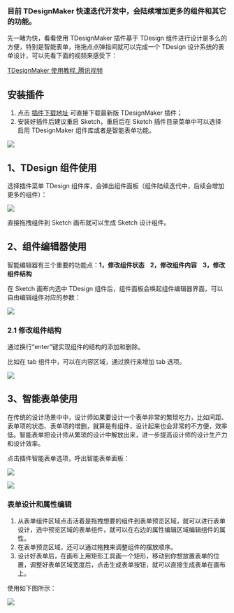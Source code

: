 ### 目前 TDesignMaker 快速迭代开发中，会陆续增加更多的组件和其它的功能。

先一睹为快，看看使用 TDesignMaker 插件基于 TDesign 组件进行设计是多么的方便，特别是智能表单，拖拖点点弹指间就可以完成一个 TDesign 设计系统的表单设计，可以先看下面的视频来感受下：

[TDesignMaker 使用教程_腾讯视频](https://v.qq.com/x/page/s331598bm9c.html)

## 安装插件

1. 点击 [插件下载地址](https://teamaker-1251887421.cos.ap-guangzhou.myqcloud.com/tdesignmaker.sketchplugin0.1.2.zip) 可直接下载最新版 TDesignMaker 插件；
1. 安装好插件后建议重启 Sketch，重启后在 Sketch 插件目录菜单中可以选择启用 TDesignMaker 组件库或者是智能表单功能。

![](https://tdesignmaker-1251887421.cos.ap-guangzhou.myqcloud.com/1.png)

## 1、TDesign 组件使用

选择插件菜单 TDesign 组件库，会弹出组件面板（组件陆续迭代中，后续会增加更多的组件）：

![](https://tdesignmaker-1251887421.cos.ap-guangzhou.myqcloud.com/2.png)

直接拖拽组件到 Sketch 画布就可以生成 Sketch 设计组件。

## 2、组件编辑器使用

智能编辑器有三个重要的功能点：**1，修改组件状态    2，修改组件内容    3，修改组件结构**

在 Sketch 画布内选中 TDesign 组件后，组件面板会唤起组件编辑器界面，可以自由编辑组件对应的参数：

![](https://tdesignmaker-1251887421.cos.ap-guangzhou.myqcloud.com/3.gif)

### 2.1 修改组件结构

通过换行“enter”键实现组件的结构的添加和删除。

比如在 tab 组件中，可以在内容区域，通过换行来增加 tab 选项。
         
![](https://tdesignmaker-1251887421.cos.ap-guangzhou.myqcloud.com/4.png)

## 3、智能表单使用

在传统的设计场景中中，设计师如果要设计一个表单非常的繁琐吃力，比如间距、表单项的状态、表单项的增删，就算是有组件，设计起来也会非常的不方便，效率低。智能表单把设计师从繁琐的设计中解放出来，进一步提高设计师的设计生产力和设计效率。

点击插件智能表单选项，呼出智能表单面板：

![](https://tdesignmaker-1251887421.cos.ap-guangzhou.myqcloud.com/5.png)

![](https://tdesignmaker-1251887421.cos.ap-guangzhou.myqcloud.com/6.gif)

### 表单设计和属性编辑

1. 从表单组件区域点击活着是拖拽想要的组件到表单预览区域，就可以进行表单设计，选中预览区域的表单组件，就可以在右边的属性编辑区域编辑组件的属性。
2. 在表单预览区域，还可以通过拖拽来调整组件的摆放顺序。
3. 设计好表单后，在画布上用矩形工具画一个矩形，移动到你想放置表单的位置，调整好表单区域宽度后，点击生成表单按钮，就可以直接生成表单在画布上。

使用如下图所示：

![](https://tdesignmaker-1251887421.cos.ap-guangzhou.myqcloud.com/7.gif)
